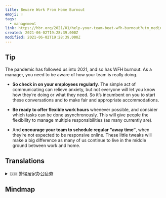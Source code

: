 ```yaml
---
title: Beware Work From Home Burnout
emoji: 💡
tags:
  - management
link: https://hbr.org/2021/01/help-your-team-beat-wfh-burnout?utm_medium=email&utm_source=newsletter_daily&utm_campaign=mtod_notactsubs
created: 2021-06-02T19:28:39.000Z
modified: 2021-06-02T19:28:39.000Z
---
```


## Tip

The pandemic has followed us into 2021, and so has WFH burnout. As a manager, you need to be aware of how your team is really doing.

- **So check in on your employees regularly**. The simple act of communicating can relieve anxiety, but not everyone will let you know how they’re doing or what they need. So it’s incumbent on you to start these conversations and to make fair and appropriate accommodations.

- **Be ready to offer flexible work hours** whenever possible, and consider which tasks can be done asynchronously. This will give people the flexibility to manage multiple responsibilities (as many currently are).

- And **encourage your team to schedule regular “away time”**, when they’re not expected to be responsive online. These little tweaks will make a big difference as many of us continue to live in the middle ground between work and home.

## Translations

<details>
   <summary>🇨🇳 警惕居家办公疲劳</summary>

疫情的蔓延已持续到 2021 年，居家办公倦怠也是如此。作为一名经理，你需要了解你的团队的实际情况。

要定期了解你的员工。简单的交流可以缓解焦虑，但并非所有人都会告诉你他们在做什么或者他们需要什么。因此，你有责任启动这些对话，做出公正合理的安排。

随时准备提供灵活的工作时间，并考虑哪些任务可以异步完成。这将使人们能够灵活地管理多项职责(正如许多人目前所做的那样)。

在不需要在线回复的情况下，鼓励团队定期安排“离线时间”。这种微小的调整将带来巨大的变化，因为我们中的许多人仍然生活在工作与家庭之间。

</details>

## Mindmap

![]()
